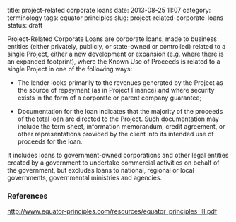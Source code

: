 title: project-related corporate loans
date: 2013-08-25 11:07
category: terminology
tags: equator principles
slug: project-related-corporate-loans
status: draft

<!--
icon: file-code-o
summary: 
-->
Project-Related Corporate Loans are corporate loans, made to business entities (either privately, publicly, or state-owned or controlled) related to a single Project, either a new development or expansion (e.g. where there is an expanded footprint), where the Known Use of Proceeds is related to a single Project in one of the following ways: 
 
* The lender looks primarily to the revenues generated by the Project as the source of repayment (as in Project Finance) and where security exists in the form of a corporate or parent company guarantee; 
 
* Documentation for the loan indicates that the majority of the proceeds of the total loan are directed to the Project. Such documentation may include the term sheet, information memorandum, credit agreement, or other representations provided by the client into its intended use of proceeds for the loan. 
 
It includes loans to government-owned corporations and other legal entities created by a government to undertake commercial activities on behalf of the government, but excludes loans to national, regional or local governments, governmental ministries and agencies. 

### References

http://www.equator-principles.com/resources/equator_principles_III.pdf

